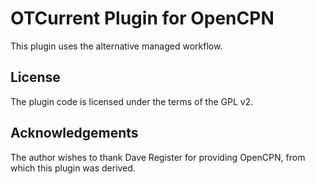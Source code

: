 
OTCurrent Plugin for OpenCPN
============================

This plugin uses the alternative managed workflow.

License
-------
The plugin code is licensed under the terms of the GPL v2.

Acknowledgements
----------------
The author wishes to thank Dave Register for providing OpenCPN, from which this plugin was derived.
